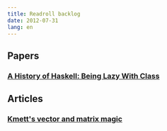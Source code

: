 ```yaml
---
title: Readroll backlog
date: 2012-07-31
lang: en
---
```


Papers
------

### [A History of Haskell: Being Lazy With Class](http://research.microsoft.com/en-us/um/people/simonpj/papers/history-of-haskell/history.pdf)

Articles
--------

### [Kmett's vector and matrix magic](https://www.fpcomplete.com/user/edwardk/revisiting-matrix-multiplication)
